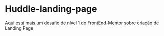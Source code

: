 # Huddle-landing-page
Aqui está mais um desafio de nível 1 do FrontEnd-Mentor sobre criação de Landing Page
